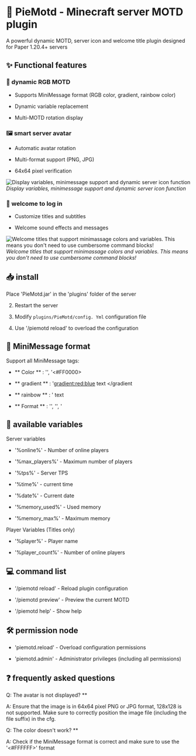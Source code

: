 # 🥧 PieMotd - Minecraft server MOTD plugin



A powerful dynamic MOTD, server icon and welcome title plugin designed for Paper 1.20.4+ servers



## ✨ Functional features



### 🌈 dynamic RGB MOTD

- Supports MiniMessage format (RGB color, gradient, rainbow color)

- Dynamic variable replacement

- Multi-MOTD rotation display



### 🖼️ smart server avatar

- Automatic avatar rotation

- Multi-format support (PNG, JPG)

- 64x64 pixel verification

![Display variables, minimessage support and dynamic server icon function](https://cdn.modrinth.com/data/cached_images/db5860eccd27f967c9b51a3525f788780d817a79.png)
_Display variables, minimessage support and dynamic server icon function_


### 🎉 welcome to log in

- Customize titles and subtitles

- Welcome sound effects and messages

![Welcome titles that support minimassage colors and variables. This means you don't need to use cumbersome command blocks!](https://cdn.modrinth.com/data/cached_images/df54a98c758c840de46ec939563444b643c26b10.png)
_Welcome titles that support minimassage colors and variables. This means you don't need to use cumbersome command blocks!_

## 📥 install



Place 'PieMotd.jar' in the 'plugins' folder of the server

2. Restart the server

3. Modify ` plugins/PieMotd/config. Yml ` configuration file

4. Use '/piemotd reload' to overload the configuration



## 🎨 MiniMessage format



Support all MiniMessage tags:



- ** Color ** : '<red>', '<#FF0000>

- ** gradient ** : '<gradient:red:blue> text </gradient

- ** rainbow ** : '<rainbow> text </rainbow>

- ** Format ** : '<bold>', '<italic>', '<underlined>



## 🔧 available variables



Server variables

- '%online%' - Number of online players

- '%max_players%' - Maximum number of players

- '%tps%' - Server TPS

- '%time%' - current time

- '%date%' - Current date

- '%memory_used%' - Used memory

- '%memory_max%' - Maximum memory



Player Variables (Titles only)

- '%player%' - Player name

- '%player_count%' - Number of online players



## 💻 command list



- '/piemotd reload' - Reload plugin configuration

- '/piemotd preview' - Preview the current MOTD

- '/piemotd help' - Show help



## 🛠️ permission node



- 'piemotd.reload' - Overload configuration permissions

- 'piemotd.admin' - Administrator privileges (including all permissions)



## ❓ frequently asked questions



Q: The avatar is not displayed? **

A: Ensure that the image is in 64x64 pixel PNG or JPG format, 128x128 is not supported. Make sure to correctly position the image file (including the file suffix) in the cfg.



Q: The color doesn't work? **

A: Check if the MiniMessage format is correct and make sure to use the '<#FFFFFF>' format
